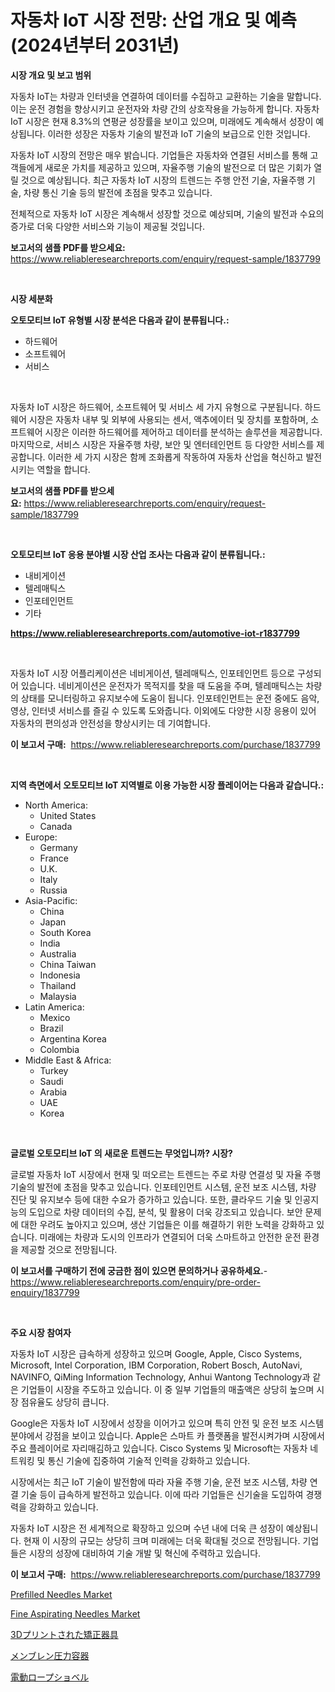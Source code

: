 <p><h1>자동차 IoT 시장 전망: 산업 개요 및 예측 (2024년부터 2031년)</h1></p><p><strong>시장 개요 및 보고 범위</strong></p>
<p><p>자동차 IoT는 차량과 인터넷을 연결하여 데이터를 수집하고 교환하는 기술을 말합니다. 이는 운전 경험을 향상시키고 운전자와 차량 간의 상호작용을 가능하게 합니다. 자동차 IoT 시장은 현재 8.3%의 연평균 성장률을 보이고 있으며, 미래에도 계속해서 성장이 예상됩니다. 이러한 성장은 자동차 기술의 발전과 IoT 기술의 보급으로 인한 것입니다.</p><p>자동차 IoT 시장의 전망은 매우 밝습니다. 기업들은 자동차와 연결된 서비스를 통해 고객들에게 새로운 가치를 제공하고 있으며, 자율주행 기술의 발전으로 더 많은 기회가 열릴 것으로 예상됩니다. 최근 자동차 IoT 시장의 트렌드는 주행 안전 기술, 자율주행 기술, 차량 통신 기술 등의 발전에 초점을 맞추고 있습니다.</p><p>전체적으로 자동차 IoT 시장은 계속해서 성장할 것으로 예상되며, 기술의 발전과 수요의 증가로 더욱 다양한 서비스와 기능이 제공될 것입니다.</p></p>
<p><strong>보고서의 샘플 PDF를 받으세요:</strong> <a href="https://www.reliableresearchreports.com/enquiry/request-sample/1837799">https://www.reliableresearchreports.com/enquiry/request-sample/1837799</a></p>
<p>&nbsp;</p>
<p><strong>시장 세분화</strong></p>
<p><strong>오토모티브 IoT 유형별 시장 분석은 다음과 같이 분류됩니다.:</strong></p>
<p><ul><li>하드웨어</li><li>소프트웨어</li><li>서비스</li></ul></p>
<p>&nbsp;</p>
<p><p>자동차 IoT 시장은 하드웨어, 소프트웨어 및 서비스 세 가지 유형으로 구분됩니다. 하드웨어 시장은 자동차 내부 및 외부에 사용되는 센서, 액추에이터 및 장치를 포함하며, 소프트웨어 시장은 이러한 하드웨어를 제어하고 데이터를 분석하는 솔루션을 제공합니다. 마지막으로, 서비스 시장은 자율주행 차량, 보안 및 엔터테인먼트 등 다양한 서비스를 제공합니다. 이러한 세 가지 시장은 함께 조화롭게 작동하여 자동차 산업을 혁신하고 발전시키는 역할을 합니다.</p></p>
<p><strong>보고서의 샘플 PDF를 받으세요:</strong>&nbsp;<a href="https://www.reliableresearchreports.com/enquiry/request-sample/1837799">https://www.reliableresearchreports.com/enquiry/request-sample/1837799</a></p>
<p>&nbsp;</p>
<p><strong> 오토모티브 IoT 응용 분야별 시장 산업 조사는 다음과 같이 분류됩니다.:</strong></p>
<p><ul><li>내비게이션</li><li>텔레매틱스</li><li>인포테인먼트</li><li>기타</li></ul></p>
<p><strong><a href="https://www.reliableresearchreports.com/automotive-iot-r1837799">https://www.reliableresearchreports.com/automotive-iot-r1837799</a></strong></p>
<p>&nbsp;</p>
<p><p>자동차 IoT 시장 어플리케이션은 네비게이션, 텔레매틱스, 인포테인먼트 등으로 구성되어 있습니다. 네비게이션은 운전자가 목적지를 찾을 때 도움을 주며, 텔레매틱스는 차량의 상태를 모니터링하고 유지보수에 도움이 됩니다. 인포테인먼트는 운전 중에도 음악, 영상, 인터넷 서비스를 즐길 수 있도록 도와줍니다. 이외에도 다양한 시장 응용이 있어 자동차의 편의성과 안전성을 향상시키는 데 기여합니다.</p></p>
<p><strong>이 보고서 구매:</strong>&nbsp; <a href="https://www.reliableresearchreports.com/purchase/1837799">https://www.reliableresearchreports.com/purchase/1837799</a></p>
<p>&nbsp;</p>
<p><strong>지역 측면에서 오토모티브 IoT 지역별로 이용 가능한 시장 플레이어는 다음과 같습니다.:</strong></p>
<p><ul>
    <li>
        North America:
        <ul>
            <li>United States</li>
            <li>Canada</li>
        </ul>
    </li>
    <li>
        Europe:
        <ul>
            <li>Germany</li>
            <li>France</li>
            <li>U.K.</li>
            <li>Italy</li>
            <li>Russia</li>
        </ul>
    </li>
    <li>
        Asia-Pacific:
        <ul>
            <li>China</li>
            <li>Japan</li>
            <li>South Korea</li>
            <li>India</li>
            <li>Australia</li>
            <li>China Taiwan</li>
            <li>Indonesia</li>
            <li>Thailand</li>
            <li>Malaysia</li>
        </ul>
    </li>
    <li>
        Latin America:
        <ul>
            <li>Mexico</li>
            <li>Brazil</li>
            <li>Argentina Korea</li>
            <li>Colombia</li>
        </ul>
    </li>
    <li>
        Middle East & Africa:
        <ul>
            <li>Turkey</li>
            <li>Saudi</li>
            <li>Arabia</li>
            <li>UAE</li>
            <li>Korea</li>
        </ul>
    </li>
    </ul></p>
<p>&nbsp;</p>
<p><strong>글로벌 오토모티브 IoT 의 새로운 트렌드는 무엇입니까? 시장?</strong></p>
<p><p>글로벌 자동차 IoT 시장에서 현재 및 떠오르는 트렌드는 주로 차량 연결성 및 자율 주행 기술의 발전에 초점을 맞추고 있습니다. 인포테인먼트 시스템, 운전 보조 시스템, 차량 진단 및 유지보수 등에 대한 수요가 증가하고 있습니다. 또한, 클라우드 기술 및 인공지능의 도입으로 차량 데이터의 수집, 분석, 및 활용이 더욱 강조되고 있습니다. 보안 문제에 대한 우려도 높아지고 있으며, 생산 기업들은 이를 해결하기 위한 노력을 강화하고 있습니다. 미래에는 차량과 도시의 인프라가 연결되어 더욱 스마트하고 안전한 운전 환경을 제공할 것으로 전망됩니다.</p></p>
<p><strong>이 보고서를 구매하기 전에 궁금한 점이 있으면 문의하거나 공유하세요.</strong>- <a href="https://www.reliableresearchreports.com/enquiry/pre-order-enquiry/1837799">https://www.reliableresearchreports.com/enquiry/pre-order-enquiry/1837799</a></p>
<p>&nbsp;</p>
<p><strong>주요 시장 참여자</strong></p>
<p><p>자동차 IoT 시장은 급속하게 성장하고 있으며 Google, Apple, Cisco Systems, Microsoft, Intel Corporation, IBM Corporation, Robert Bosch, AutoNavi, NAVINFO, QiMing Information Technology, Anhui Wantong Technology과 같은 기업들이 시장을 주도하고 있습니다. 이 중 일부 기업들의 매출액은 상당히 높으며 시장 점유율도 상당히 큽니다.</p><p>Google은 자동차 IoT 시장에서 성장을 이어가고 있으며 특히 안전 및 운전 보조 시스템 분야에서 강점을 보이고 있습니다. Apple은 스마트 카 플랫폼을 발전시켜가며 시장에서 주요 플레이어로 자리매김하고 있습니다. Cisco Systems 및 Microsoft는 자동차 네트워킹 및 통신 기술에 집중하여 기술적 인력을 강화하고 있습니다.</p><p>시장에서는 최근 IoT 기술이 발전함에 따라 자율 주행 기술, 운전 보조 시스템, 차량 연결 기술 등이 급속하게 발전하고 있습니다. 이에 따라 기업들은 신기술을 도입하여 경쟁력을 강화하고 있습니다.</p><p>자동차 IoT 시장은 전 세계적으로 확장하고 있으며 수년 내에 더욱 큰 성장이 예상됩니다. 현재 이 시장의 규모는 상당히 크며 미래에는 더욱 확대될 것으로 전망됩니다. 기업들은 시장의 성장에 대비하여 기술 개발 및 혁신에 주력하고 있습니다.</p></p>
<p><strong>이 보고서 구매:</strong>&nbsp;&nbsp;<a href="https://www.reliableresearchreports.com/purchase/1837799">https://www.reliableresearchreports.com/purchase/1837799</a></p>
<p><p><a href="https://github.com/okotobwrhuteie/Market-Research-Report-List-2/blob/main/prefilled-needles-market.md">Prefilled Needles Market</a></p><p><a href="https://github.com/myacatherineblakecaczo9vcsw/Market-Research-Report-List-2/blob/main/fine-aspirating-needles-market.md">Fine Aspirating Needles Market</a></p><p><a href="https://medium.com/@diegoskiles2023/3d%E3%83%97%E3%83%AA%E3%83%B3%E3%83%88%E3%81%95%E3%82%8C%E3%81%9F%E6%95%B4%E5%BD%A2%E5%99%A8%E5%B8%82%E5%A0%B4%E3%81%AE%E8%A6%8F%E6%A8%A1%E3%81%AF-%E3%82%B0%E3%83%AD%E3%83%BC%E3%83%90%E3%83%AB%E7%94%A3%E6%A5%AD%E3%81%AB%E3%81%8A%E3%81%91%E3%82%8B%E6%9C%80%E9%81%A9%E3%81%AA%E3%83%9E%E3%83%BC%E3%82%B1%E3%83%86%E3%82%A3%E3%83%B3%E3%82%B0%E3%83%81%E3%83%A3%E3%83%8D%E3%83%AB%E3%82%92%E6%98%8E%E3%82%89%E3%81%8B%E3%81%AB%E3%81%99%E3%82%8B-6f2e1bc00b6b">3Dプリントされた矯正器具</a></p><p><a href="https://medium.com/@diegoskiles2023/%E8%86%9C%E5%9C%A7%E5%8A%9B%E5%AE%B9%E5%99%A8%E5%B8%82%E5%A0%B4%E8%A6%8F%E6%A8%A1%E3%81%AF-%E3%82%B0%E3%83%AD%E3%83%BC%E3%83%90%E3%83%AB%E7%94%A3%E6%A5%AD%E3%81%AB%E3%81%8A%E3%81%91%E3%82%8B%E6%9C%80%E9%81%A9%E3%81%AA%E3%83%9E%E3%83%BC%E3%82%B1%E3%83%86%E3%82%A3%E3%83%B3%E3%82%B0%E3%83%81%E3%83%A3%E3%83%8D%E3%83%AB%E3%82%92%E6%98%8E%E3%82%89%E3%81%8B%E3%81%AB%E3%81%99%E3%82%8B-e42bd8a1a865">メンブレン圧力容器</a></p><p><a href="https://github.com/SarahFahey88/Market-Research-Report-List-1/blob/main/430028923185.md">電動ロープショベル</a></p></p>